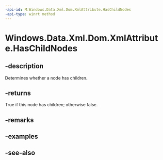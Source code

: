 ----api-id: M:Windows.Data.Xml.Dom.XmlAttribute.HasChildNodes
-api-type: winrt method
---<!-- Method syntaxpublic bool HasChildNodes()--># Windows.Data.Xml.Dom.XmlAttribute.HasChildNodes## -descriptionDetermines whether a node has children.## -returnsTrue if this node has children; otherwise false.## -remarks## -examples## -see-also
